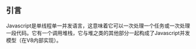 ## 引言
Javascript是单线程单一并发语言，这意味着它可以一次处理一个任务或一次处理一段代码。它有一个调用堆栈，它与堆之类的其他部分一起构成了Javascript并发模型（在V8内部实现）。